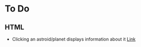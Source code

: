 # To Do

## HTML
- Clicking an astroid/planet displays information about it 
[Link](https://cientos.tresjs.org/guide/misc/html-component.html#html)
